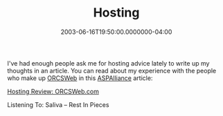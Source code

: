 ﻿---
title: Hosting
date: "2003-06-16T19:50:00.0000000-04:00"
description: I've had enough people ask me for hosting advice lately to write up
featuredImage: img/8785-featured.png
---

I've had enough people ask me for hosting advice lately to write up my thoughts in an article. You can read about my experience with the people who make up [ORCSWeb](http://orcsweb.com/) in this [ASPAlliance](http://aspalliance.com/) article:

[Hosting Review: ORCSWeb.com](http://aspalliance.com/stevesmith/articles/ViewArticle.aspx?id=50)

Listening To: Saliva – Rest In Pieces

